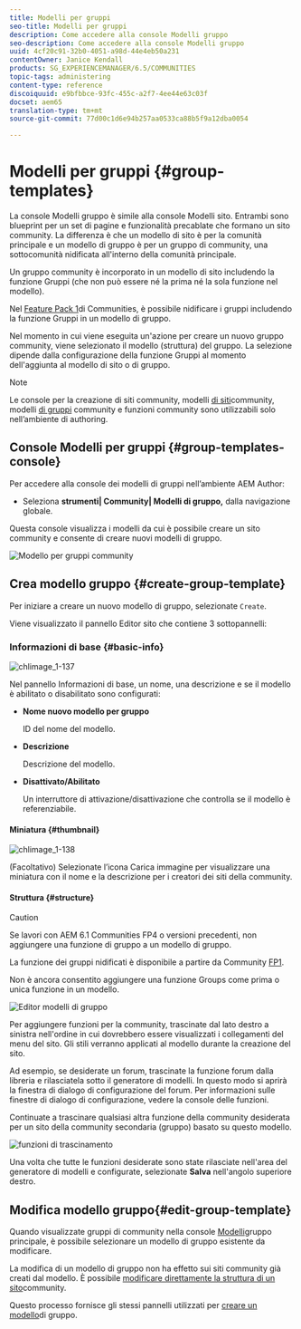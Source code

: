 ```yaml
---
title: Modelli per gruppi
seo-title: Modelli per gruppi
description: Come accedere alla console Modelli gruppo
seo-description: Come accedere alla console Modelli gruppo
uuid: 4cf20c91-32b0-4051-a98d-44e4eb50a231
contentOwner: Janice Kendall
products: SG_EXPERIENCEMANAGER/6.5/COMMUNITIES
topic-tags: administering
content-type: reference
discoiquuid: e9bfbbce-93fc-455c-a2f7-4ee44e63c03f
docset: aem65
translation-type: tm+mt
source-git-commit: 77d00c1d6e94b257aa0533ca88b5f9a12dba0054

---
```



# Modelli per gruppi {#group-templates}

La console Modelli gruppo è simile alla console Modelli [](/help/communities/sites.md) sito. Entrambi sono blueprint per un set di pagine e funzionalità precablate che formano un sito community. La differenza è che un modello di sito è per la comunità principale e un modello di gruppo è per un gruppo di community, una sottocomunità nidificata all&#39;interno della comunità principale.

Un gruppo community è incorporato in un modello di sito includendo la funzione [](/help/communities/functions.md#groups-function) Gruppi (che non può essere né la prima né la sola funzione nel modello).

Nel [Feature Pack 1](/help/communities/deploy-communities.md#latestfeaturepack)di Communities, è possibile nidificare i gruppi includendo la funzione Gruppi in un modello di gruppo.

Nel momento in cui viene eseguita un&#39;azione per creare un nuovo gruppo community, viene selezionato il modello (struttura) del gruppo. La selezione dipende dalla configurazione della funzione Gruppi al momento dell&#39;aggiunta al modello di sito o di gruppo.

>[!NOTE]
>
>Le console per la creazione di siti [](/help/communities/sites-console.md)community, modelli [di siti](/help/communities/sites.md)community, modelli [di gruppi](/help/communities/tools-groups.md) community e funzioni [](/help/communities/functions.md) community sono utilizzabili solo nell’ambiente di authoring.


## Console Modelli per gruppi {#group-templates-console}

Per accedere alla console dei modelli di gruppi nell’ambiente AEM Author:

* Seleziona **strumenti| Community| Modelli di gruppo,** dalla navigazione globale.

Questa console visualizza i modelli da cui è possibile creare un sito [](/help/communities/sites-console.md) community e consente di creare nuovi modelli di gruppo.

![Modello per gruppi community](assets/groups-template.png)

## Crea modello gruppo {#create-group-template}

Per iniziare a creare un nuovo modello di gruppo, selezionate `Create`.

Viene visualizzato il pannello Editor sito che contiene 3 sottopannelli:

### Informazioni di base {#basic-info}

![chlimage_1-137](assets/chlimage_1-137.png)

Nel pannello Informazioni di base, un nome, una descrizione e se il modello è abilitato o disabilitato sono configurati:

* **Nome nuovo modello per gruppo**

   ID del nome del modello.

* **Descrizione**

   Descrizione del modello.

* **Disattivato/Abilitato**

   Un interruttore di attivazione/disattivazione che controlla se il modello è referenziabile.

#### Miniatura  {#thumbnail}

![chlimage_1-138](assets/chlimage_1-138.png)

(Facoltativo) Selezionate l’icona Carica immagine per visualizzare una miniatura con il nome e la descrizione per i creatori dei siti della community.

#### Struttura {#structure}

>[!CAUTION]
>
>Se lavori con AEM 6.1 Communities FP4 o versioni precedenti, non aggiungere una funzione di gruppo a un modello di gruppo.
>
>La funzione dei gruppi nidificati è disponibile a partire da Community [FP1](/help/communities/communities.md#latestfeaturepack).
>
>Non è ancora consentito aggiungere una funzione Groups come prima o unica funzione in un modello.


![Editor modelli di gruppo](assets/template-editor.png)

Per aggiungere funzioni per la community, trascinate dal lato destro a sinistra nell&#39;ordine in cui dovrebbero essere visualizzati i collegamenti del menu del sito. Gli stili verranno applicati al modello durante la creazione del sito.

Ad esempio, se desiderate un forum, trascinate la funzione forum dalla libreria e rilasciatela sotto il generatore di modelli. In questo modo si aprirà la finestra di dialogo di configurazione del forum. Per informazioni sulle finestre di dialogo di configurazione, vedere la console [](/help/communities/functions.md) delle funzioni.

Continuate a trascinare qualsiasi altra funzione della community desiderata per un sito della community secondaria (gruppo) basato su questo modello.

![funzioni di trascinamento](assets/dragfunctions.png)

Una volta che tutte le funzioni desiderate sono state rilasciate nell&#39;area del generatore di modelli e configurate, selezionate **Salva** nell&#39;angolo superiore destro.

##  Modifica modello gruppo{#edit-group-template}

Quando visualizzate gruppi di community nella console [Modelli](#group-templates-console)gruppo principale, è possibile selezionare un modello di gruppo esistente da modificare.

La modifica di un modello di gruppo non ha effetto sui siti community già creati dal modello. È possibile [modificare direttamente la struttura di un sito](/help/communities/sites-console.md#modify-structure)community.

Questo processo fornisce gli stessi pannelli utilizzati per [creare un modello](#create-group-template)di gruppo.
